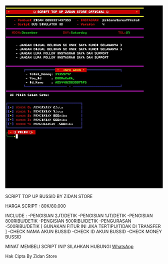 ![alt txt](https://github.com/ZidanStoreOfc/scvip/blob/main/ZIDAN%20STORE.jpg?raw=true)

SCRIPT TOP UP BUSSID BY ZIDAN STORE

HARGA SCRIPT :
80K/80.000

INCLUDE :
-PENGISIAN 2JT/DETIK
-PENGISIAN 1JT/DETIK
-PENGISIAN 800RIBU/DETIK
-PENGISIAN 500RIBU/DETIK
-PENGURASAN -500RIBU/DETIK [ GUNAKAN FITUR INI JIKA TERTIPU/TIDAK DI TRANSFER ]
-CHECK NAMA AKUN BUSSID
-CHECK ID AKUN BUSSID
-CHECK MONEY BUSSID

MINAT MEMBELI SCRIPT INI?
SILAHKAN HUBUNGI
[WhatsApp](wa.me/62895331437353)

Hak Cipta By Zidan Store

